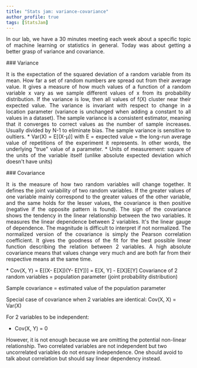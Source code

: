 ```yaml
---
title: "Stats jam: variance-covariance"
author_profile: true
tags: [StatsJam]
---
```


<p align="justify">
In our lab, we have a 30 minutes meeting each week about a specific topic of machine learning or statistics in general. 
Today was about getting a better grasp of variance and covariance.
</p>
### Variance
<p align="justify">
It is the expectation of the squared deviation of a random variable from its mean. How far a set of random numbers are 
spread out from their average value. It gives a measure of how much values of a function of a random variable x vary 
as we sample different values of x from its probability distribution. If the variance is low, then all values of f(X) cluster near their expected value.
The variance is invariant with respect to change in a location parameter (variance is unchanged when adding a constant to all values in a dataset).
The sample variance is a consistent estimator, meaning that it converges to correct values as the number of sample increases.
Usually divided by N-1 to eliminate bias. The sample variance is sensitive to oultiers.
* Var(X) = E[(X-µ)] with E = expected value = the long-run average value of repetitions of the experiment it represents. In other words, the underlying "true" value of a parameter.
* Units of measurement: square of the units of the variable itself (unlike absolute expected deviation which doesn't have units)
</p>
### Covariance
<p align="justify">
It is the measure of how two random variables will change together. It defines the joint variability of two random variables. 
If the greater values of one variable mainly correspond to the greater values of the other variable, and the same holds for the lesser values, 
the covariance is then positive (negative if the opposite pattern is found). The sign of the covariance shows the tendency in the linear relationship
between the two variables. It measures the linear dependence between 2 variables. It's the linear gauge of dependence. The magnitude is difficult to interpret if not normalized. 
The normalized version of the covariance is simply the Pearson correlation coefficient. It gives the goodness of the fit for the best possible linear function describing the relation between 2 variables.
A high absolute covariance means that values change very much and are both far from their respective means at the same time.
</p>
* Cov(X, Y) = E[(X- E[X])(Y- E[Y])] = E[X, Y] - E[X]E[Y] 
Covariance of 2 random variables = population parameter (joint probability distribution)

Sample covariance = estimated value of the population parameter

Special case of covariance when 2 variables are identical: Cov(X, X) = Var(X)

For 2 variables to be independent: 
* Cov(X, Y) = 0 

However, it is not enough because we are omitting the potential non-linear relationship.
Two correlated variables are not independent but two uncorrelated variables do not ensure independence.
One should avoid to talk about correlation but should say linear dependency instead.
